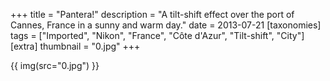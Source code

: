 +++
title = "Pantera!"
description = "A tilt-shift effect over the port of Cannes, France in a sunny and warm day."
date = 2013-07-21
[taxonomies]
tags = ["Imported", "Nikon", "France", "Côte d'Azur", "Tilt-shift", "City"]
[extra]
thumbnail = "0.jpg"
+++

{{ img(src="0.jpg") }}

